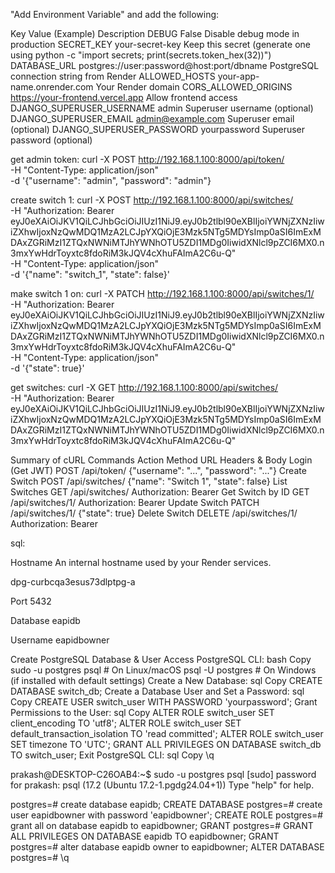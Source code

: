 




"Add Environment Variable" and add the following:

Key	Value (Example)	Description
DEBUG	False	Disable debug mode in production
SECRET_KEY	your-secret-key	Keep this secret (generate one using python -c "import secrets; print(secrets.token_hex(32))")
DATABASE_URL	postgres://user:password@host:port/dbname	PostgreSQL connection string from Render
ALLOWED_HOSTS	your-app-name.onrender.com	Your Render domain
CORS_ALLOWED_ORIGINS	https://your-frontend.vercel.app	Allow frontend access
DJANGO_SUPERUSER_USERNAME	admin	Superuser username (optional)
DJANGO_SUPERUSER_EMAIL	admin@example.com	Superuser email (optional)
DJANGO_SUPERUSER_PASSWORD	yourpassword	Superuser password (optional)


get admin token:
curl -X POST http://192.168.1.100:8000/api/token/ \
  -H "Content-Type: application/json" \
  -d '{"username": "admin", "password": "admin"}

create switch 1:
curl -X POST http://192.168.1.100:8000/api/switches/ \
     -H "Authorization: Bearer eyJ0eXAiOiJKV1QiLCJhbGciOiJIUzI1NiJ9.eyJ0b2tlbl90eXBlIjoiYWNjZXNzIiwiZXhwIjoxNzQwMDQ1MzA2LCJpYXQiOjE3Mzk5NTg5MDYsImp0aSI6ImExMDAxZGRiMzI1ZTQxNWNiMTJhYWNhOTU5ZDI1MDg0IiwidXNlcl9pZCI6MX0.n3mxYwHdrToyxtc8fdoRiM3kJQV4cXhuFAImA2C6u-Q" \
     -H "Content-Type: application/json" \
     -d '{"name": "switch_1", "state": false}'

make switch 1 on:
curl -X PATCH http://192.168.1.100:8000/api/switches/1/ \
     -H "Authorization: Bearer eyJ0eXAiOiJKV1QiLCJhbGciOiJIUzI1NiJ9.eyJ0b2tlbl90eXBlIjoiYWNjZXNzIiwiZXhwIjoxNzQwMDQ1MzA2LCJpYXQiOjE3Mzk5NTg5MDYsImp0aSI6ImExMDAxZGRiMzI1ZTQxNWNiMTJhYWNhOTU5ZDI1MDg0IiwidXNlcl9pZCI6MX0.n3mxYwHdrToyxtc8fdoRiM3kJQV4cXhuFAImA2C6u-Q" \
     -H "Content-Type: application/json" \
     -d '{"state": true}'

get switches:
curl -X GET http://192.168.1.100:8000/api/switches/ \
-H "Authorization: Bearer eyJ0eXAiOiJKV1QiLCJhbGciOiJIUzI1NiJ9.eyJ0b2tlbl90eXBlIjoiYWNjZXNzIiwiZXhwIjoxNzQwMDQ1MzA2LCJpYXQiOjE3Mzk5NTg5MDYsImp0aSI6ImExMDAxZGRiMzI1ZTQxNWNiMTJhYWNhOTU5ZDI1MDg0IiwidXNlcl9pZCI6MX0.n3mxYwHdrToyxtc8fdoRiM3kJQV4cXhuFAImA2C6u-Q"

Summary of cURL Commands
Action	Method	URL	Headers & Body
Login (Get JWT)	POST	/api/token/	{"username": "...", "password": "..."}
Create Switch	POST	/api/switches/	{"name": "Switch 1", "state": false}
List Switches	GET	/api/switches/	Authorization: Bearer <token>
Get Switch by ID	GET	/api/switches/1/	Authorization: Bearer <token>
Update Switch	PATCH	/api/switches/1/	{"state": true}
Delete Switch	DELETE	/api/switches/1/	Authorization: Bearer <token>

sql:

Hostname
An internal hostname used by your Render services.

dpg-curbcqa3esus73dlptpg-a

Port
5432

Database
eapidb

Username
eapidbowner



Create PostgreSQL Database & User
Access PostgreSQL CLI:
bash
Copy
sudo -u postgres psql  # On Linux/macOS
psql -U postgres       # On Windows (if installed with default settings)
Create a New Database:
sql
Copy
CREATE DATABASE switch_db;
Create a Database User and Set a Password:
sql
Copy
CREATE USER switch_user WITH PASSWORD 'yourpassword';
Grant Permissions to the User:
sql
Copy
ALTER ROLE switch_user SET client_encoding TO 'utf8';
ALTER ROLE switch_user SET default_transaction_isolation TO 'read committed';
ALTER ROLE switch_user SET timezone TO 'UTC';
GRANT ALL PRIVILEGES ON DATABASE switch_db TO switch_user;
Exit PostgreSQL CLI:
sql
Copy
\q


prakash@DESKTOP-C26OAB4:~$ sudo -u postgres psql
[sudo] password for prakash:
psql (17.2 (Ubuntu 17.2-1.pgdg24.04+1))
Type "help" for help.

postgres=#  create database eapidb;
CREATE DATABASE
postgres=#  create user eapidbowner with password 'eapidbowner';
CREATE ROLE
postgres=# grant all on database eapidb to eapidbowner;
GRANT
postgres=# GRANT ALL PRIVILEGES ON DATABASE eapidb TO eapidbowner;
GRANT
postgres=# alter database eapidb owner to eapidbowner;
ALTER DATABASE
postgres=# \q
